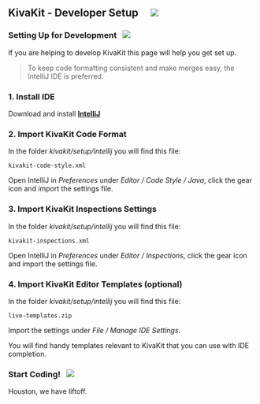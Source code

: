 ## KivaKit - Developer Setup &nbsp; &nbsp;  <img src="https://www.kivakit.org/images/coffee-32.png" srcset="https://www.kivakit.org/images/coffee-32-2x.png 2x"/>

### Setting Up for Development &nbsp; <img src="https://www.kivakit.org/images/box-32.png" srcset="https://www.kivakit.org/images/box-32-2x.png 2x"/>

If you are helping to develop KivaKit this page will help you get set up.

> To keep code formatting consistent and make merges easy, the IntelliJ IDE is preferred.

### 1. Install IDE

Download and install [**IntelliJ**](https://www.jetbrains.com/idea/download/)

### 2. Import KivaKit Code Format

In the folder *kivakit/setup/intellij* you will find this file:

    kivakit-code-style.xml

Open IntelliJ in *Preferences* under *Editor / Code Style / Java*, click the gear icon and import the settings file.

### 3. Import KivaKit Inspections Settings

In the folder *kivakit/setup/intellij* you will find this file:

    kivakit-inspections.xml

Open IntelliJ in *Preferences* under *Editor / Inspections*, click the gear icon and import the settings file.

### 4. Import KivaKit Editor Templates (optional)

In the folder *kivakit/setup/intellij* you will find this file:

    live-templates.zip

Import the settings under *File / Manage IDE Settings*.

You will find handy templates relevant to KivaKit that you can use with IDE completion.

### Start Coding!  &nbsp;  <img src="https://www.kivakit.org/images/rocket-32.png" srcset="https://www.kivakit.org/images/rocket-32-2x.png 2x"/>

Houston, we have liftoff.
